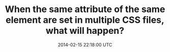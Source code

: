 ---
layout: post
date: 2014-02-15 22:18:00 UTC
title: When the same attribute of the same element are set in multiple CSS files, what will happen?
description: In this article, I will show what will happen when the same attribute of the same element are set in multiple CSS files.
noEnVersion: true
categories: en posts
---